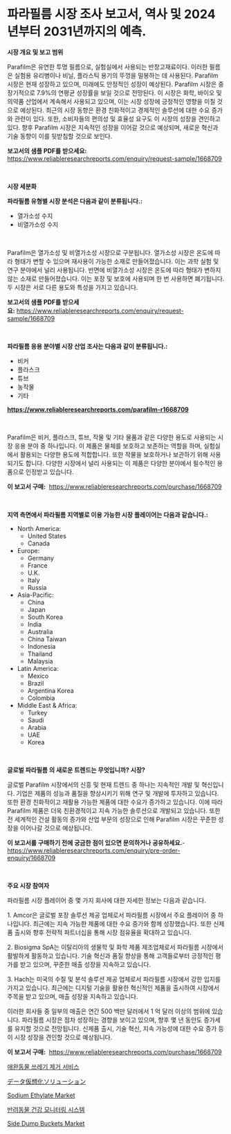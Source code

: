 <p><h1>파라필름 시장 조사 보고서, 역사 및 2024년부터 2031년까지의 예측.</h1></p><p><strong>시장 개요 및 보고 범위</strong></p>
<p><p>Parafilm은 유연한 투명 필름으로, 실험실에서 사용되는 반창고재료이다. 이러한 필름은 실험용 유리병이나 비닐, 플라스틱 용기의 뚜껑을 밀봉하는 데 사용된다. Parafilm 시장은 현재 성장하고 있으며, 미래에도 안정적인 성장이 예상된다. Parafilm 시장은 중장기적으로 7.9%의 연평균 성장률을 보일 것으로 전망된다. 이 시장은 화학, 바이오 및 의약품 산업에서 계속해서 사용되고 있으며, 이는 시장 성장에 긍정적인 영향을 미칠 것으로 예상된다. 최근의 시장 동향은 환경 친화적이고 경제적인 솔루션에 대한 수요 증가와 관련이 있다. 또한, 소비자들의 편의성 및 효율성 요구도 이 시장의 성장을 견인하고 있다. 향후 Parafilm 시장은 지속적인 성장을 이어갈 것으로 예상되며, 새로운 혁신과 기술 동향이 이를 뒷받침할 것으로 보인다.</p></p>
<p><strong>보고서의 샘플 PDF를 받으세요:</strong> <a href="https://www.reliableresearchreports.com/enquiry/request-sample/1668709">https://www.reliableresearchreports.com/enquiry/request-sample/1668709</a></p>
<p>&nbsp;</p>
<p><strong>시장 세분화</strong></p>
<p><strong>파라필름 유형별 시장 분석은 다음과 같이 분류됩니다.:</strong></p>
<p><ul><li>열가소성 수지</li><li>비열가소성 수지</li></ul></p>
<p>&nbsp;</p>
<p><p>Parafilm은 열가소성 및 비열가소성 시장으로 구분됩니다. 열가소성 시장은 온도에 따라 형태가 변할 수 있으며 재사용이 가능한 소재로 만들어졌습니다. 이는 과학 실험 및 연구 분야에서 널리 사용됩니다. 반면에 비열가소성 시장은 온도에 따라 형태가 변하지 않는 소재로 만들어졌습니다. 이는 포장 및 보호에 사용되며 한 번 사용하면 폐기됩니다. 두 시장은 서로 다른 용도와 특성을 가지고 있습니다.</p></p>
<p><strong>보고서의 샘플 PDF를 받으세요:</strong>&nbsp;<a href="https://www.reliableresearchreports.com/enquiry/request-sample/1668709">https://www.reliableresearchreports.com/enquiry/request-sample/1668709</a></p>
<p>&nbsp;</p>
<p><strong> 파라필름 응용 분야별 시장 산업 조사는 다음과 같이 분류됩니다.:</strong></p>
<p><ul><li>비커</li><li>플라스크</li><li>튜브</li><li>농작물</li><li>기타</li></ul></p>
<p><strong><a href="https://www.reliableresearchreports.com/parafilm-r1668709">https://www.reliableresearchreports.com/parafilm-r1668709</a></strong></p>
<p>&nbsp;</p>
<p><p>Parafilm은 비커, 플라스크, 튜브, 작물 및 기타 물품과 같은 다양한 용도로 사용되는 시장 응용 분야 중 하나입니다. 이 제품은 물체를 보호하고 보존하는 역할을 하며, 실험실에서 활용되는 다양한 용도에 적합합니다. 또한 작물을 보호하거나 보관하기 위해 사용되기도 합니다. 다양한 시장에서 널리 사용되는 이 제품은 다양한 분야에서 필수적인 용품으로 인정받고 있습니다.</p></p>
<p><strong>이 보고서 구매:</strong>&nbsp; <a href="https://www.reliableresearchreports.com/purchase/1668709">https://www.reliableresearchreports.com/purchase/1668709</a></p>
<p>&nbsp;</p>
<p><strong>지역 측면에서 파라필름 지역별로 이용 가능한 시장 플레이어는 다음과 같습니다.:</strong></p>
<p><ul>
    <li>
        North America:
        <ul>
            <li>United States</li>
            <li>Canada</li>
        </ul>
    </li>
    <li>
        Europe:
        <ul>
            <li>Germany</li>
            <li>France</li>
            <li>U.K.</li>
            <li>Italy</li>
            <li>Russia</li>
        </ul>
    </li>
    <li>
        Asia-Pacific:
        <ul>
            <li>China</li>
            <li>Japan</li>
            <li>South Korea</li>
            <li>India</li>
            <li>Australia</li>
            <li>China Taiwan</li>
            <li>Indonesia</li>
            <li>Thailand</li>
            <li>Malaysia</li>
        </ul>
    </li>
    <li>
        Latin America:
        <ul>
            <li>Mexico</li>
            <li>Brazil</li>
            <li>Argentina Korea</li>
            <li>Colombia</li>
        </ul>
    </li>
    <li>
        Middle East & Africa:
        <ul>
            <li>Turkey</li>
            <li>Saudi</li>
            <li>Arabia</li>
            <li>UAE</li>
            <li>Korea</li>
        </ul>
    </li>
    </ul></p>
<p>&nbsp;</p>
<p><strong>글로벌 파라필름 의 새로운 트렌드는 무엇입니까? 시장?</strong></p>
<p><p>글로벌 Parafilm 시장에서의 신흥 및 현재 트렌드 중 하나는 지속적인 개발 및 혁신입니다. 기업은 제품의 성능과 품질을 향상시키기 위해 연구 및 개발에 투자하고 있습니다. 또한 환경 친화적이고 재활용 가능한 제품에 대한 수요가 증가하고 있습니다. 이에 따라 Parafilm 제품은 더욱 친환경적이고 지속 가능한 솔루션으로 개발되고 있습니다. 또한 전 세계적인 건설 활동의 증가와 산업 부문의 성장으로 인해 Parafilm 시장은 꾸준한 성장을 이어나갈 것으로 예상됩니다.</p></p>
<p><strong>이 보고서를 구매하기 전에 궁금한 점이 있으면 문의하거나 공유하세요.</strong>- <a href="https://www.reliableresearchreports.com/enquiry/pre-order-enquiry/1668709">https://www.reliableresearchreports.com/enquiry/pre-order-enquiry/1668709</a></p>
<p>&nbsp;</p>
<p><strong>주요 시장 참여자</strong></p>
<p><p>파라필름 시장 플레이어 중 몇 가지 회사에 대한 자세한 정보는 다음과 같습니다.</p><p>1. Amcor은 글로벌 포장 솔루션 제공 업체로서 파라필름 시장에서 주요 플레이어 중 하나입니다. 최근에는 지속 가능한 제품에 대한 수요 증가와 함께 성장했습니다. 또한 신제품 출시와 향후 전략적 파트너십을 통해 시장 점유율을 확대하고 있습니다.</p><p>2. Biosigma SpA는 이탈리아의 생물학 및 화학 제품 제조업체로서 파라필름 시장에서 활발하게 활동하고 있습니다. 기술 혁신과 품질 향상을 통해 고객들로부터 긍정적인 평가를 받고 있으며, 꾸준한 매출 성장을 지속하고 있습니다.</p><p>3. Hach는 미국의 수질 및 분석 솔루션 제공 업체로서 파라필름 시장에서 강한 입지를 가지고 있습니다. 최근에는 디지털 기술을 활용한 혁신적인 제품을 출시하여 시장에서 주목을 받고 있으며, 매출 성장을 지속하고 있습니다.</p><p>이러한 회사들 중 일부의 매출은 연간 500 백만 달러에서 1 억 달러 이상의 범위에 있습니다. 파라필름 시장은 점차 성장하는 경향을 보이고 있으며, 향후 몇 년 동안도 증가세를 유지할 것으로 전망됩니다. 신제품 출시, 기술 혁신, 지속 가능성에 대한 수요 증가 등이 시장 성장을 견인할 것으로 예상됩니다.</p></p>
<p><strong>이 보고서 구매:</strong>&nbsp;&nbsp;<a href="https://www.reliableresearchreports.com/purchase/1668709">https://www.reliableresearchreports.com/purchase/1668709</a></p>
<p><p><a href="https://github.com/vsoq0zknh59/Market-Research-Report-List-1/blob/main/498053225831.md">애완동물 쓰레기 제거 서비스</a></p><p><a href="https://github.com/bevdtkn4419963/Market-Research-Report-List-1/blob/main/746287528401.md">データ仮想化ソリューション</a></p><p><a href="https://issuu.com/reportprime-2/docs/sodium-ethylate-market-size-2030.pptx">Sodium Ethylate Market</a></p><p><a href="https://github.com/Tristiarton768456/Market-Research-Report-List-1/blob/main/956065325832.md">반려동물 건강 모니터링 시스템</a></p><p><a href="https://github.com/globismark/Market-Research-Report-List-2/blob/main/side-dump-buckets-market.md">Side Dump Buckets Market</a></p></p>
